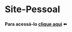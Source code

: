 # Site-Pessoal

#### Para acessá-lo [clique aqui](https://davimdolabella.github.io/Site-Pessoal/) ⬅️
